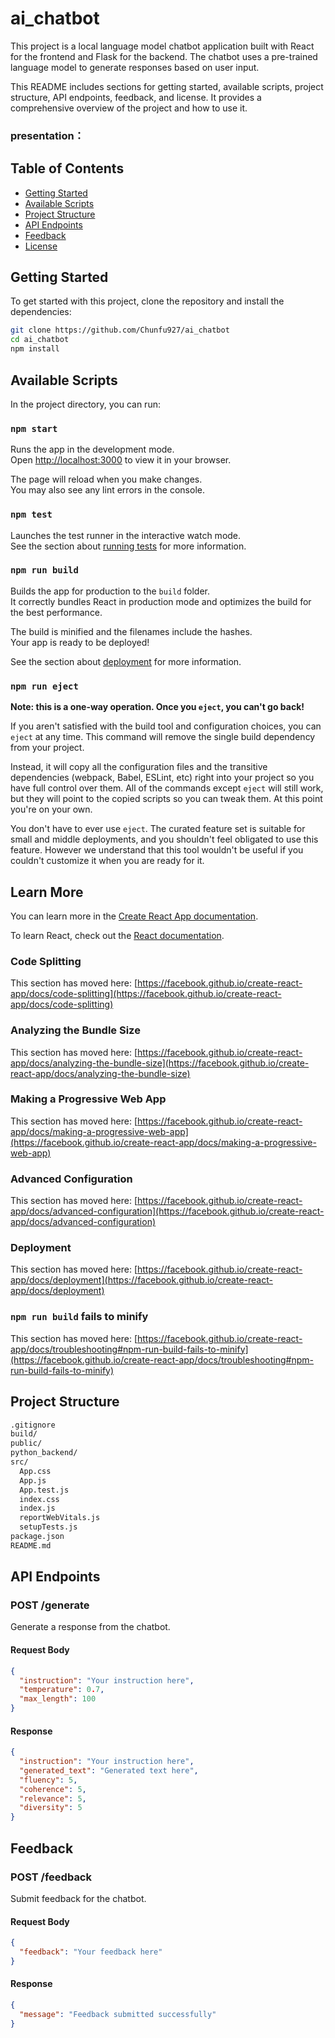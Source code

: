 # ai_chatbot
This project is a local language model chatbot application built with React for the frontend and Flask for the backend. The chatbot uses a pre-trained language model to generate responses based on user input.

This README includes sections for getting started, available scripts, project structure, API endpoints, feedback, and license. It provides a comprehensive overview of the project and how to use it.

### presentation：



## Table of Contents

- [Getting Started](#getting-started)
- [Available Scripts](#available-scripts)
- [Project Structure](#project-structure)
- [API Endpoints](#api-endpoints)
- [Feedback](#feedback)
- [License](#license)

## Getting Started

To get started with this project, clone the repository and install the dependencies:

```sh
git clone https://github.com/Chunfu927/ai_chatbot
cd ai_chatbot
npm install
```

## Available Scripts

In the project directory, you can run:

### `npm start`

Runs the app in the development mode.\
Open [http://localhost:3000](http://localhost:3000) to view it in your browser.

The page will reload when you make changes.\
You may also see any lint errors in the console.

### `npm test`

Launches the test runner in the interactive watch mode.\
See the section about [running tests](https://facebook.github.io/create-react-app/docs/running-tests) for more information.

### `npm run build`

Builds the app for production to the `build` folder.\
It correctly bundles React in production mode and optimizes the build for the best performance.

The build is minified and the filenames include the hashes.\
Your app is ready to be deployed!

See the section about [deployment](https://facebook.github.io/create-react-app/docs/deployment) for more information.

### `npm run eject`

**Note: this is a one-way operation. Once you `eject`, you can't go back!**

If you aren't satisfied with the build tool and configuration choices, you can `eject` at any time. This command will remove the single build dependency from your project.

Instead, it will copy all the configuration files and the transitive dependencies (webpack, Babel, ESLint, etc) right into your project so you have full control over them. All of the commands except `eject` will still work, but they will point to the copied scripts so you can tweak them. At this point you're on your own.

You don't have to ever use `eject`. The curated feature set is suitable for small and middle deployments, and you shouldn't feel obligated to use this feature. However we understand that this tool wouldn't be useful if you couldn't customize it when you are ready for it.

## Learn More

You can learn more in the [Create React App documentation](https://facebook.github.io/create-react-app/docs/getting-started).

To learn React, check out the [React documentation](https://reactjs.org/).

### Code Splitting

This section has moved here: [https://facebook.github.io/create-react-app/docs/code-splitting](https://facebook.github.io/create-react-app/docs/code-splitting)

### Analyzing the Bundle Size

This section has moved here: [https://facebook.github.io/create-react-app/docs/analyzing-the-bundle-size](https://facebook.github.io/create-react-app/docs/analyzing-the-bundle-size)

### Making a Progressive Web App

This section has moved here: [https://facebook.github.io/create-react-app/docs/making-a-progressive-web-app](https://facebook.github.io/create-react-app/docs/making-a-progressive-web-app)

### Advanced Configuration

This section has moved here: [https://facebook.github.io/create-react-app/docs/advanced-configuration](https://facebook.github.io/create-react-app/docs/advanced-configuration)

### Deployment

This section has moved here: [https://facebook.github.io/create-react-app/docs/deployment](https://facebook.github.io/create-react-app/docs/deployment)

### `npm run build` fails to minify

This section has moved here: [https://facebook.github.io/create-react-app/docs/troubleshooting#npm-run-build-fails-to-minify](https://facebook.github.io/create-react-app/docs/troubleshooting#npm-run-build-fails-to-minify)

## Project Structure

```markdown
.gitignore
build/
public/
python_backend/
src/
  App.css
  App.js
  App.test.js
  index.css
  index.js
  reportWebVitals.js
  setupTests.js
package.json
README.md
```

## API Endpoints

### POST /generate

Generate a response from the chatbot.

#### Request Body

```json
{
  "instruction": "Your instruction here",
  "temperature": 0.7,
  "max_length": 100
}
```

#### Response

```json
{
  "instruction": "Your instruction here",
  "generated_text": "Generated text here",
  "fluency": 5,
  "coherence": 5,
  "relevance": 5,
  "diversity": 5
}
```

## Feedback

### POST /feedback

Submit feedback for the chatbot.

#### Request Body

```json
{
  "feedback": "Your feedback here"
}
```

#### Response

```json
{
  "message": "Feedback submitted successfully"
}
```

